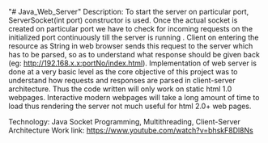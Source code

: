 "# Java_Web_Server" 
Description: To start the server on particular port, ServerSocket(int port) constructor is used. Once the actual socket is created on particular port we have to check for incoming requests on the initialized port continuously till the server is running . Client on entering the resource as String in web browser sends this request to the server which has to be parsed, so as to understand what response should be given back (eg: http://192.168.x.x:portNo/index.html). Implementation of web server is done at a very basic level as the core objective of this project was to understand how requests and responses are parsed in client-server architecture. Thus the code written will only work on static html 1.0 webpages. Interactive modern webpages will take a long amount of time to load thus rendering the server not much useful for html 2.0+ web pages. 




Technology: Java Socket Programming, Multithreading, Client-Server Architecture
Work link: https://www.youtube.com/watch?v=bhskF8Dl8Ns
